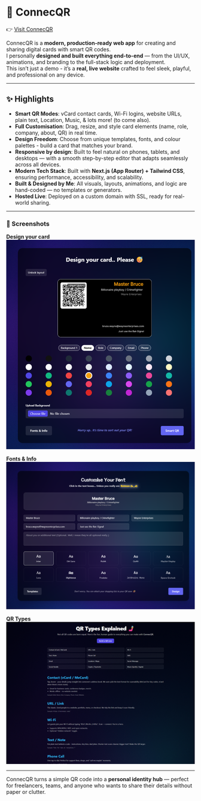 # 📱 ConnecQR  

👉 [Visit ConnecQR](https://connecqr.com)  

ConnecQR is a **modern, production-ready web app** for creating and sharing digital cards with smart QR codes.  
I personally **designed and built everything end-to-end** — from the UI/UX, animations, and branding to the full-stack logic and deployment.  
This isn’t just a demo - it’s a **real, live website** crafted to feel sleek, playful, and professional on any device.  

---

## ✨ Highlights  

- **Smart QR Modes**: vCard contact cards, Wi-Fi logins, website URLs, plain text, Location, Music, & lots more! (to come also).  
- **Full Customisation**: Drag, resize, and style card elements (name, role, company, about, QR) in real time.  
- **Design Freedom**: Choose from unique templates, fonts, and colour palettes - build a card that matches your brand.  
- **Responsive by design**: Built to feel natural on phones, tablets, and desktops — with a smooth step-by-step editor that adapts seamlessly across all devices. 
- **Modern Tech Stack**: Built with **Next.js (App Router) + Tailwind CSS**, ensuring performance, accessibility, and scalability.  
- **Built & Designed by Me**: All visuals, layouts, animations, and logic are hand-coded — no templates or generators.  
- **Hosted Live**: Deployed on a custom domain with SSL, ready for real-world sharing.  

---

### 📸 Screenshots

**Design your card**  
<img src="./screenshots/design.png" width="600" alt="ConnecQR card design screen" />

**Fonts & Info**  
<img src="./screenshots/font.png" width="600" alt="ConnecQR fonts and info step" />

**QR Types**  
<img src="./screenshots/qrtypes.png" width="600" alt="ConnecQR QR types selection" />

---

ConnecQR turns a simple QR code into a **personal identity hub** — perfect for freelancers, teams, and anyone who wants to share their details without paper or clutter.  
